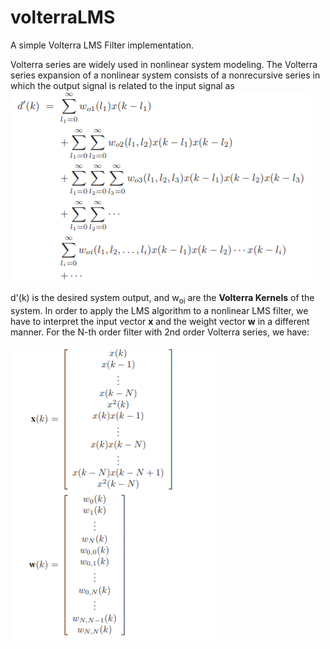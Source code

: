 # volterraLMS
A simple Volterra LMS Filter implementation.

Volterra series are widely used in nonlinear system modeling. The Volterra series expansion of a nonlinear system consists of a nonrecursive series in which the output signal is related to the input signal as
![volterraSeries](Images/volterraSeries.png)

d'(k) is the desired system output, and w<sub>oi</sub> are the **Volterra Kernels** of the system. In order to apply the LMS algorithm to a nonlinear LMS filter, we have to interpret the input vector **x** and the weight vector **w** in a different manner. For the N-th order filter with 2nd order Volterra series, we have:

![volterraLMSVectors](Images/volterraLMSVectors.png)
